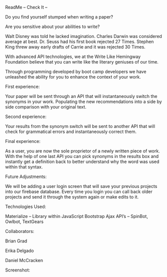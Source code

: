 ReadMe – Check It – 

 

Do you find yourself stumped when writing a paper?

Are you sensitive about your abilities to write?

Walt Disney was told he lacked imagination. Charles Darwin was considered average at best. Dr. Seuss had his first book rejected 27 Times. Stephen King threw away early drafts of Carrie and it was rejected 30 Times.

With advanced API technologies, we at the Write Like Hemingway Foundation believe that you can write like the literary geniuses of our time. 

Through programming developed by boot camp developers we have unleashed the ability for you to enhance the context of your work. 

First experience: 

Your paper will be sent through an API that will instantaneously switch the synonyms in your work. Populating the new recommendations into a side by side comparison with your original text. 

Second experience:

Your results from the synonym switch will be sent to another API that will check for grammatical errors and instantaneously correct them. 

Final experience:

As a user, you are now the sole proprietor of a newly written piece of work. With the help of one last API you can pick synonyms in the results box and instantly get a definition back to better understand why the word was used within that syntax.  

Future Adjustments:

We will be adding a user login screen that will save your previous projects into our firebase database. Every time you login you can call back older projects and send it through the system again or make edits to it. 

Technologies Used:

Materialize – Library within JavaScript
Bootstrap 
Ajax
API’s – SpinBot, Owlbot, TextGears 

Collaborators:

Brian Grad

Erika Delgado

Daniel McCracken


Screenshot: 

